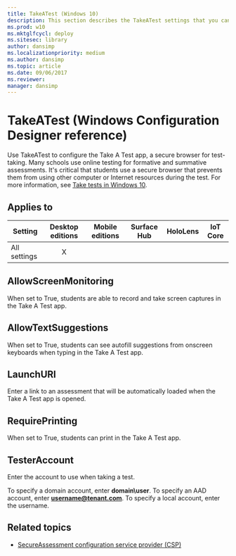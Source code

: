 ```yaml
---
title: TakeATest (Windows 10)
description: This section describes the TakeATest settings that you can configure in provisioning packages for Windows 10 using Windows Configuration Designer.
ms.prod: w10
ms.mktglfcycl: deploy
ms.sitesec: library
author: dansimp
ms.localizationpriority: medium
ms.author: dansimp
ms.topic: article
ms.date: 09/06/2017
ms.reviewer: 
manager: dansimp
---
```


# TakeATest (Windows Configuration Designer reference)

Use TakeATest to configure the Take A Test app, a secure browser for test-taking. Many schools use online testing for formative and summative assessments. It's critical that students use a secure browser that prevents them from using other computer or Internet resources during the test. For more information, see [Take tests in Windows 10](https://docs.microsoft.com/education/windows/take-tests-in-windows-10).

## Applies to

| Setting   | Desktop editions | Mobile editions | Surface Hub | HoloLens | IoT Core |
| --- | :---: | :---: | :---: | :---: | :---: |
| All settings | X |  |  |  |   |

## AllowScreenMonitoring

When set to True, students are able to record and take screen captures in the Take A Test app.

## AllowTextSuggestions

When set to True, students can see autofill suggestions from onscreen keyboards when typing in the Take A Test app.

## LaunchURI

Enter a link to an assessment that will be automatically loaded when the Take A Test app is opened.

## RequirePrinting

When set to True, students can print in the Take A Test app.

## TesterAccount

Enter the account to use when taking a test.

To specify a domain account, enter **domain\user**. To specify an AAD account, enter <strong>username@tenant.com</strong>. To specify a local account, enter the username. 


## Related topics

- [SecureAssessment configuration service provider (CSP)](https://docs.microsoft.com/windows/client-management/mdm/secureassessment-csp)
